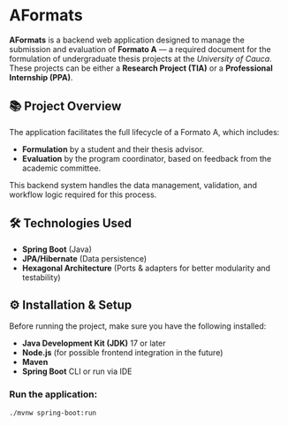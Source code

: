 # AFormats

**AFormats** is a backend web application designed to manage the submission and evaluation of **Formato A** — a required document for the formulation of undergraduate thesis projects at the *University of Cauca*. These projects can be either a **Research Project (TIA)** or a **Professional Internship (PPA)**.

## 📚 Project Overview

The application facilitates the full lifecycle of a Formato A, which includes:

- **Formulation** by a student and their thesis advisor.
- **Evaluation** by the program coordinator, based on feedback from the academic committee.

This backend system handles the data management, validation, and workflow logic required for this process.

## 🛠️ Technologies Used

- **Spring Boot** (Java)
- **JPA/Hibernate** (Data persistence)
- **Hexagonal Architecture** (Ports & adapters for better modularity and testability)

## ⚙️ Installation & Setup

Before running the project, make sure you have the following installed:

- **Java Development Kit (JDK)** 17 or later
- **Node.js** (for possible frontend integration in the future)
- **Maven**
- **Spring Boot** CLI or run via IDE 

### Run the application:

```bash
./mvnw spring-boot:run

